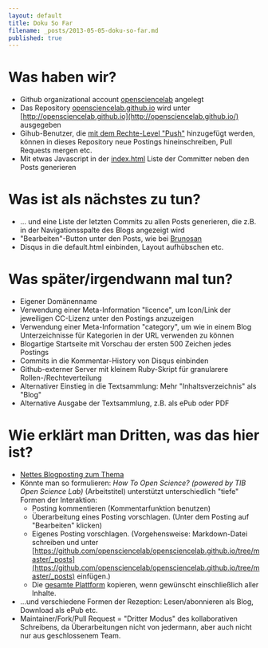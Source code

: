 ```yaml
---
layout: default
title: Doku So Far
filename: _posts/2013-05-05-doku-so-far.md
published: true
---
```


# Was haben wir?

* Github organizational account [opensciencelab](https://github.com/opensciencelab/) angelegt
* Das Repository [opensciencelab.github.io](https://github.com/opensciencelab/opensciencelab.github.io) wird unter [http://opensciencelab.github.io](http://opensciencelab.github.io/) ausgegeben 
* Gihub-Benutzer, die [mit dem Rechte-Level "Push"](https://help.github.com/articles/what-are-the-different-access-permissions) hinzugefügt werden, können in dieses Repository neue Postings hineinschreiben, Pull Requests mergen etc.
* Mit etwas Javascript in der [index.html](https://github.com/opensciencelab/opensciencelab.github.io/blob/master/index.html) Liste der Committer neben den Posts generieren

# Was ist als nächstes zu tun?

* ... und eine Liste der letzten Commits zu allen Posts generieren, die z.B. in der Navigationsspalte des Blogs angezeigt wird
* "Bearbeiten"-Button unter den Posts, wie bei [Brunosan](http://brunosan.eu/2012/07/01/jekyll-pull-requests/)
* Disqus in die default.html einbinden, Layout aufhübschen etc.

# Was später/irgendwann mal tun?

* Eigener Domänenname
* Verwendung einer Meta-Information "licence", um Icon/Link der jeweiligen CC-Lizenz unter den Postings anzuzeigen
* Verwendung einer Meta-Information "category", um wie in einem Blog Unterzeichnisse für Kategorien in der URL verwenden zu können
* Blogartige Startseite mit Vorschau der ersten 500 Zeichen jedes Postings
* Commits in die Kommentar-History von Disqus einbinden 
* Github-externer Server mit kleinem Ruby-Skript für granularere Rollen-/Rechteverteilung
* Alternativer Einstieg in die Textsammlung: Mehr "Inhaltsverzeichnis" als "Blog"
* Alternative Ausgabe der Textsammlung, z.B. als ePub oder PDF

# Wie erklärt man Dritten, was das hier ist?

* [Nettes Blogposting zum Thema](http://kinlane.com/2013/01/02/creating-two-levels-of-open-engagement-with-github-pages-and-disqus/)
* Könnte man so formulieren: *How To Open Science? (powered by TIB Open Science Lab)* (Arbeitstitel) unterstützt unterschiedlich "tiefe" Formen der Interaktion:
  * Posting kommentieren (Kommentarfunktion benutzen)
  * Überarbeitung eines Posting vorschlagen. (Unter dem Posting auf "Bearbeiten" klicken)
  * Eigenes Posting vorschlagen. (Vorgehensweise: Markdown-Datei schreiben und unter [https://github.com/opensciencelab/opensciencelab.github.io/tree/master/_posts](https://github.com/opensciencelab/opensciencelab.github.io/tree/master/_posts) einfügen.)
  * Die [gesamte Plattform](https://github.com/opensciencelab/opensciencelab.github.io/fork) kopieren, wenn gewünscht einschließlich aller Inhalte.
* ...und verschiedene Formen der Rezeption: Lesen/abonnieren als Blog, Download als ePub etc.
* Maintainer/Fork/Pull Request = "Dritter Modus" des kollaborativen Schreibens, da Überarbeitungen nicht von jedermann, aber auch nicht nur aus geschlossenem Team.
